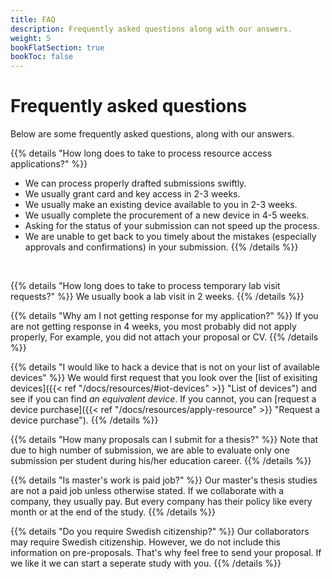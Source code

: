 ```yaml
---
title: FAQ
description: Frequently asked questions along with our answers.
weight: 5
bookFlatSection: true
bookToc: false
---
```


# Frequently asked questions

Below are some frequently asked questions, along with our answers.

{{% details "How long does to take to process resource access applications?" %}}
<!-- **It depends.** We generally process proposals in four weeks. This can however change depending on the completeness of your proposal and the time of year. By following our [proposal template]({{< ref "/docs/thesis#submit-your-proposal" >}} "Proposal template") diligently you help us process your proposal quickly. -->
- We can process properly drafted submissions swiftly.
- We usually grant card and key access in 2-3 weeks.
- We usually make an existing device available to you in 2-3 weeks.
- We usually complete the procurement of a new device in 4-5 weeks.
- Asking for the status of your submission can not speed up the process.
- We are unable to get back to you timely about the mistakes (especially approvals and confirmations) in your submission.
{{% /details %}}
<br>

<!--
{{% details "How long does to take to process **thesis applications**?" %}}
{{% /details %}}
<br>
-->

{{% details "How long does to take to process temporary lab visit requests?" %}}
We usually book a lab visit in 2 weeks.
{{% /details %}}
<br>

{{% details "Why am I not getting response for my application?" %}}
If you are not getting response in 4 weeks, you most probably did not apply properly, For example, you did not attach your proposal or CV.
{{% /details %}}
<br>


{{% details "I would like to hack a device that is not on your list of available devices" %}}
We would first request that you look over the [list of exisiting devices]({{< ref "/docs/resources/#iot-devices" >}} "List of devices") and see if you can find *an equivalent device*. If you cannot, you can [request a device purchase]({{< ref "/docs/resources/apply-resource" >}} "Request a device purchase").
{{% /details %}}
<br>

{{% details "How many proposals can I submit for a thesis?" %}}
Note that due to high number of submission, we are able to evaluate only one submission per student during his/her education career.
{{% /details %}}
<br>

{{% details "Is master's work is paid job?" %}}
Our master's thesis studies are not a paid job unless otherwise stated. If we collaborate with a company, they usually pay. But every company has their policy like every month or at the end of the study.
{{% /details %}}
<br>

{{% details "Do you require Swedish citizenship?" %}}
Our collaborators may require Swedish citizenship. However, we do not include this information on pre-proposals. That's why feel free to send your proposal. If we like it we can start a seperate study with you.
{{% /details %}}
<br>